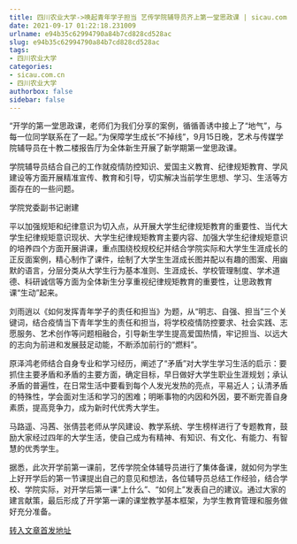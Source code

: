 ```yaml
---
title: 四川农业大学->唤起青年学子担当 艺传学院辅导员齐上第一堂思政课 | sicau.com.cn
date: 2021-09-17 01:22:18.231009
urlname: e94b35c62994790a84b7cd828cd528ac
slug: e94b35c62994790a84b7cd828cd528ac
tags: 
- 四川农业大学
categories:
- sicau.com.cn
- 四川农业大学
authorbox: false
sidebar: false
---
```

“开学的第一堂思政课，老师们为我们分享的案例，循循善诱中接上了“地气”，与每一位同学联系在了一起。”为保障学生成长“不掉线”，9月15日晚，艺术与传媒学院辅导员在十教二楼报告厅为全体新生开展了新学期第一堂思政课。

学院辅导员结合自己的工作就疫情防控知识、爱国主义教育、纪律规矩教育、学风建设等方面开展精准宣传、教育和引导，切实解决当前学生思想、学习、生活等方面存在的一些问题。

学院党委副书记谢建
<!--more-->
平以加强规矩和纪律意识为切入点，从开展大学生纪律规矩教育的重要性、当代大学生纪律规矩意识现状、大学生纪律规矩教育主要内容、加强大学生纪律规矩意识的培养四个方面开展讲课，重点围绕校规校纪并结合学院实际和大学生生涯成长的正反面案例，精心制作了课件，绘制了大学生生涯成长图并配以有趣的图案、用幽默的语言，分层分类从大学生行为基本准则、生涯成长、学校管理制度、学术道德、科研诚信等方面为全体新生分享重视纪律规矩教育的重要性，让思政教育课“生动”起来。

刘雨逍以《如何发挥青年学子的责任和担当》为题，从“明志、自强、担当”三个关键词，结合疫情当下青年学生的责任和担当，将学校疫情防控要求、社会实践、志愿服务、艺术创作等问题相融合，引导新生学生提高爱国热情，牢记担当、以远大的志向为前进和发展鼓足动能，不断添加前行的“燃料”。

原泽鸿老师结合自身专业和学习经历，阐述了“矛盾”对大学生学习生活的启示：要抓住主要矛盾和矛盾的主要方面，确定目标，早日做好大学生职业生涯规划；承认矛盾的普遍性，在日常生活中要看到每个人发光发热的亮点，平易近人；认清矛盾的特殊性，学会面对生活和学习的困难；明晰事物的内因和外因，要不断完善自身素质，提高竞争力，成为新时代优秀大学生。

马路遥、冯茜、张倩芸老师从学风建设、教学系统、学生榜样进行了专题教育，鼓励大家经过四年的大学生活，使自己成为有精神、有知识、有文化、有能力、有智慧的优秀学生。

据悉，此次开学前第一课前，艺传学院全体辅导员进行了集体备课，就如何为学生上好开学后的第一节课提出自己的意见和想法，各位辅导员总结工作经验，结合学校、学院实际，对开学后第一课“上什么”、“如何上”发表自己的建议。通过大家的建言献策，最后形成了开学第一课的课堂教学基本框架，为学生教育管理和服务做好充分准备。



[转入文章首发地址](https://news.sicau.edu.cn/info/1078/64431.htm)